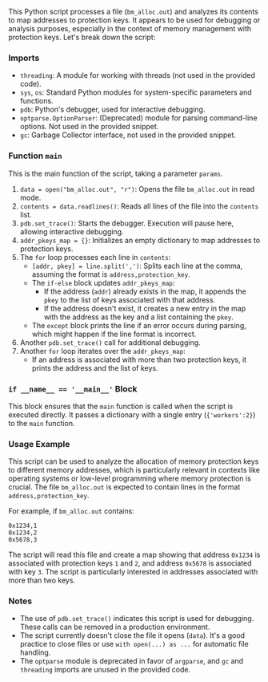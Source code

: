 This Python script processes a file (`bm_alloc.out`) and analyzes its contents to map addresses to protection keys. It appears to be used for debugging or analysis purposes, especially in the context of memory management with protection keys. Let's break down the script:

### Imports

- `threading`: A module for working with threads (not used in the provided code).
- `sys`, `os`: Standard Python modules for system-specific parameters and functions.
- `pdb`: Python's debugger, used for interactive debugging.
- `optparse.OptionParser`: (Deprecated) module for parsing command-line options. Not used in the provided snippet.
- `gc`: Garbage Collector interface, not used in the provided snippet.

### Function `main`

This is the main function of the script, taking a parameter `params`.

1. `data = open("bm_alloc.out", "r")`: Opens the file `bm_alloc.out` in read mode.
2. `contents = data.readlines()`: Reads all lines of the file into the `contents` list.
3. `pdb.set_trace()`: Starts the debugger. Execution will pause here, allowing interactive debugging.
4. `addr_pkeys_map = {}`: Initializes an empty dictionary to map addresses to protection keys.
5. The `for` loop processes each line in `contents`:
   - `[addr, pkey] = line.split(',')`: Splits each line at the comma, assuming the format is `address,protection_key`.
   - The `if-else` block updates `addr_pkeys_map`:
     - If the address (`addr`) already exists in the map, it appends the `pkey` to the list of keys associated with that address.
     - If the address doesn't exist, it creates a new entry in the map with the address as the key and a list containing the `pkey`.
   - The `except` block prints the line if an error occurs during parsing, which might happen if the line format is incorrect.
6. Another `pdb.set_trace()` call for additional debugging.
7. Another `for` loop iterates over the `addr_pkeys_map`:
   - If an address is associated with more than two protection keys, it prints the address and the list of keys.

### `if __name__ == '__main__'` Block

This block ensures that the `main` function is called when the script is executed directly. It passes a dictionary with a single entry (`{'workers':2}`) to the `main` function.

### Usage Example

This script can be used to analyze the allocation of memory protection keys to different memory addresses, which is particularly relevant in contexts like operating systems or low-level programming where memory protection is crucial. The file `bm_alloc.out` is expected to contain lines in the format `address,protection_key`.

For example, if `bm_alloc.out` contains:

```
0x1234,1
0x1234,2
0x5678,3
```

The script will read this file and create a map showing that address `0x1234` is associated with protection keys `1` and `2`, and address `0x5678` is associated with key `3`. The script is particularly interested in addresses associated with more than two keys.

### Notes

- The use of `pdb.set_trace()` indicates this script is used for debugging. These calls can be removed in a production environment.
- The script currently doesn't close the file it opens (`data`). It's a good practice to close files or use `with open(...) as ...` for automatic file handling.
- The `optparse` module is deprecated in favor of `argparse`, and `gc` and `threading` imports are unused in the provided code.